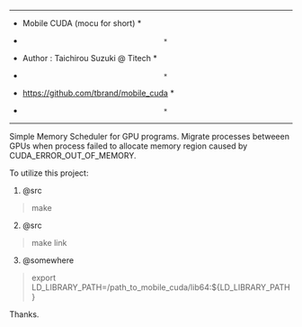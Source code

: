 ******************************************
* Mobile CUDA (mocu for short)           *
*                                        *
* Author : Taichirou Suzuki @ Titech     *
*                                        *
* https://github.com/tbrand/mobile_cuda  *
*                                        *
******************************************

Simple Memory Scheduler for GPU programs.
Migrate processes betweeen GPUs when process failed to allocate memory region caused by CUDA_ERROR_OUT_OF_MEMORY.

To utilize this project:

1. @src

>make

2. @src

>make link

3. @somewhere

>export LD_LIBRARY_PATH=/path_to_mobile_cuda/lib64:${LD_LIBRARY_PATH}

Thanks.
